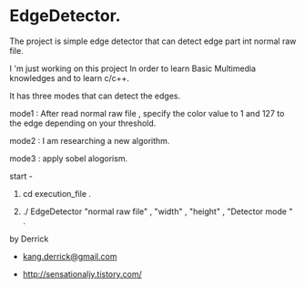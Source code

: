 # EdgeDetector.

The project is simple edge detector that can detect edge part int normal raw file.

I 'm just  working on this project In order to learn Basic Multimedia knowledges  and to learn c/c++.

It has three modes that can detect the edges.

mode1 :  After read normal raw file , specify the color value to 1 and 127 to the edge depending on your threshold.

mode2 :  I am  researching a new algorithm.

mode3 :  apply sobel alogorism.


start - 
1. cd execution_file .

2. ./ EdgeDetector "normal raw file" , "width" , "height" , "Detector mode " .




by Derrick

- kang.derrick@gmail.com

- http://sensationaljy.tistory.com/


